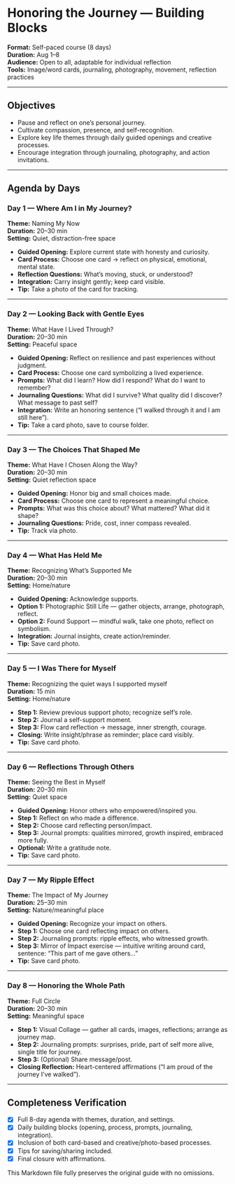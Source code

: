 # Honoring the Journey — Building Blocks

**Format:** Self-paced course (8 days)  
**Duration:** Aug 1–8  
**Audience:** Open to all, adaptable for individual reflection  
**Tools:** Image/word cards, journaling, photography, movement, reflection practices  

---

## Objectives
- Pause and reflect on one’s personal journey.  
- Cultivate compassion, presence, and self-recognition.  
- Explore key life themes through daily guided openings and creative processes.  
- Encourage integration through journaling, photography, and action invitations.  

---

## Agenda by Days

### Day 1 — Where Am I in My Journey?
**Theme:** Naming My Now  
**Duration:** 20–30 min  
**Setting:** Quiet, distraction-free space  

- **Guided Opening:** Explore current state with honesty and curiosity.  
- **Card Process:** Choose one card → reflect on physical, emotional, mental state.  
- **Reflection Questions:** What’s moving, stuck, or understood?  
- **Integration:** Carry insight gently; keep card visible.  
- **Tip:** Take a photo of the card for tracking.  

---

### Day 2 — Looking Back with Gentle Eyes  
**Theme:** What Have I Lived Through?  
**Duration:** 20–30 min  
**Setting:** Peaceful space  

- **Guided Opening:** Reflect on resilience and past experiences without judgment.  
- **Card Process:** Choose one card symbolizing a lived experience.  
- **Prompts:** What did I learn? How did I respond? What do I want to remember?  
- **Journaling Questions:** What did I survive? What quality did I discover? What message to past self?  
- **Integration:** Write an honoring sentence (“I walked through it and I am still here”).  
- **Tip:** Take a card photo, save to course folder.  

---

### Day 3 — The Choices That Shaped Me  
**Theme:** What Have I Chosen Along the Way?  
**Duration:** 20–30 min  
**Setting:** Quiet reflection space  

- **Guided Opening:** Honor big and small choices made.  
- **Card Process:** Choose one card to represent a meaningful choice.  
- **Prompts:** What was this choice about? What mattered? What did it shape?  
- **Journaling Questions:** Pride, cost, inner compass revealed.  
- **Tip:** Track via photo.  

---

### Day 4 — What Has Held Me  
**Theme:** Recognizing What’s Supported Me  
**Duration:** 20–30 min  
**Setting:** Home/nature  

- **Guided Opening:** Acknowledge supports.  
- **Option 1:** Photographic Still Life — gather objects, arrange, photograph, reflect.  
- **Option 2:** Found Support — mindful walk, take one photo, reflect on symbolism.  
- **Integration:** Journal insights, create action/reminder.  
- **Tip:** Save card photo.  

---

### Day 5 — I Was There for Myself  
**Theme:** Recognizing the quiet ways I supported myself  
**Duration:** 15 min  
**Setting:** Home/nature  

- **Step 1:** Review previous support photo; recognize self’s role.  
- **Step 2:** Journal a self-support moment.  
- **Step 3:** Flow card reflection → message, inner strength, courage.  
- **Closing:** Write insight/phrase as reminder; place card visibly.  
- **Tip:** Save card photo.  

---

### Day 6 — Reflections Through Others  
**Theme:** Seeing the Best in Myself  
**Duration:** 20–30 min  
**Setting:** Quiet space  

- **Guided Opening:** Honor others who empowered/inspired you.  
- **Step 1:** Reflect on who made a difference.  
- **Step 2:** Choose card reflecting person/impact.  
- **Step 3:** Journal prompts: qualities mirrored, growth inspired, embraced more fully.  
- **Optional:** Write a gratitude note.  
- **Tip:** Save card photo.  

---

### Day 7 — My Ripple Effect  
**Theme:** The Impact of My Journey  
**Duration:** 25–30 min  
**Setting:** Nature/meaningful place  

- **Guided Opening:** Recognize your impact on others.  
- **Step 1:** Choose one card reflecting impact on others.  
- **Step 2:** Journaling prompts: ripple effects, who witnessed growth.  
- **Step 3:** Mirror of Impact exercise — intuitive writing around card, sentence: “This part of me gave others…”  
- **Tip:** Save card photo.  

---

### Day 8 — Honoring the Whole Path  
**Theme:** Full Circle  
**Duration:** 20–30 min  
**Setting:** Meaningful space  

- **Step 1:** Visual Collage — gather all cards, images, reflections; arrange as journey map.  
- **Step 2:** Journaling prompts: surprises, pride, part of self more alive, single title for journey.  
- **Step 3:** (Optional) Share message/post.  
- **Closing Reflection:** Heart-centered affirmations (“I am proud of the journey I’ve walked”).  

---

## Completeness Verification
- [x] Full 8-day agenda with themes, duration, and settings.  
- [x] Daily building blocks (opening, process, prompts, journaling, integration).  
- [x] Inclusion of both card-based and creative/photo-based processes.  
- [x] Tips for saving/sharing included.  
- [x] Final closure with affirmations.  

This Markdown file fully preserves the original guide with no omissions.
